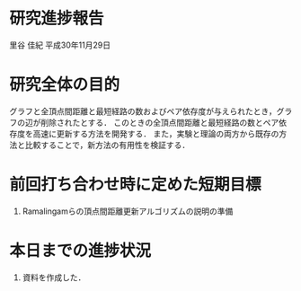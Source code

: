 研究進捗報告
================
里谷 佳紀
平成30年11月29日







# 研究全体の目的

グラフと全頂点間距離と最短経路の数およびペア依存度が与えられたとき，グラフの辺が削除されたとする．
このときの全頂点間距離と最短経路の数とペア依存度を高速に更新する方法を開発する．
また，実験と理論の両方から既存の方法と比較することで，新方法の有用性を検証する．

# 前回打ち合わせ時に定めた短期目標

1.  Ramalingamらの頂点間距離更新アルゴリズムの説明の準備

# 本日までの進捗状況

1.  資料を作成した．
